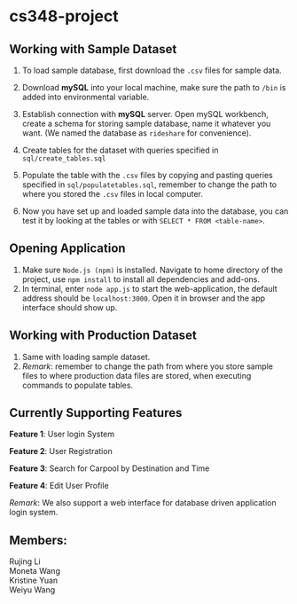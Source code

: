 # cs348-project

## Working with Sample Dataset

1. To load sample database, first download the `.csv` files for sample data. 
2. Download **mySQL** into your local machine, make sure the path to `/bin` is added into environmental variable. 

2. Establish connection with **mySQL** server. Open mySQL workbench, create a schema for storing sample database, name it whatever you want. (We named the database as `rideshare` for convenience).
3. Create tables for the dataset with queries specified in `sql/create_tables.sql`
4. Populate the table with the `.csv` files by copying and pasting queries specified in `sql/populatetables.sql`, remember to change the path to where you stored the `.csv` files in local computer.
5. Now you have set up and loaded sample data into the database, you can test it by looking at the tables or with `SELECT * FROM <table-name>`.  



## Opening Application

1. Make sure `Node.js (npm)` is installed. Navigate to home directory of the project, use `npm install` to install all dependencies and add-ons.
2. In terminal, enter `node app.js` to start the web-application, the default address should be `localhost:3000`. Open it in browser and the app interface should show up.  


## Working with Production Dataset
1. Same with loading sample dataset.
2. *Remark*: remember to change the path from where you store sample files to where production data files are stored, when executing commands to populate tables.  
  

## Currently Supporting Features
**Feature 1**: User login System  

**Feature 2**: User Registration  

**Feature 3**: Search for Carpool by Destination and Time  

**Feature 4**: Edit User Profile

*Remark*: We also support a web interface for database driven application login system.  

## Members:
Rujing Li  
Moneta Wang  
Kristine Yuan  
Weiyu Wang  

